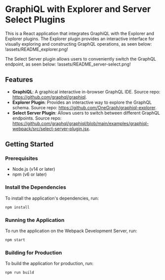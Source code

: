 # GraphiQL with Explorer and Server Select Plugins
This is a React application that integrates GraphiQL with the Explorer and Explorer plugins. The Explorer plugin provides an interactive interface for visually exploring and constructing GraphQL operations, as seen below:
!assets/README_explorer.png!

The Select Server plugin allows users to conveniently switch the GraphQL endpoint, as seen below:
!assets/README_server-select.png!

## Features
- **GraphiQL**: A graphical interactive in-browser GraphQL IDE. Source repo: https://github.com/graphql/graphiql.
- **Explorer Plugin**: Provides an interactive way to explore the GraphQL schema. Source repo: https://github.com/OneGraph/graphiql-explorer.
- **Select Server Plugin**: Allows users to switch between different GraphQL endpoints. Source repo: https://github.com/graphql/graphiql/blob/main/examples/graphiql-webpack/src/select-server-plugin.jsx.

## Getting Started
### Prerequisites
- Node.js (v14 or later)
- npm (v6 or later)

### Install the Dependencies
To install the application's dependencies, run:
```bash
npm install
```

### Running the Application
To run the application on the Webpack Development Server, run:
```bash
npm start
```

### Building for Production
To build the application for production, run:
```bash
npm run build
```